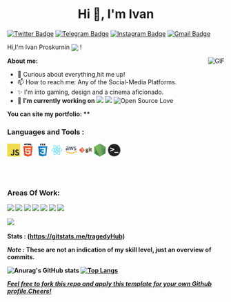 <h1 align="center" style="margin-bottom: 20px">Hi 👋, I'm Ivan</h1>

<!-- [![Website Badge](https://img.shields.io/badge/-godslayer201.github.io-47CCCC?style=flat&logo=Google-Chrome&logoColor=white&link=https:https://godslayer201.github.io/)](https://godslayer201.github.io/) -->

[![Twitter Badge](https://img.shields.io/badge/-@ivanproskurnin-1ca0f1?style=flat&labelColor=1ca0f1&logo=twitter&logoColor=white&link=https://mobile.twitter.com/i_proskurnin_inst)](https://mobile.twitter.com/ivanproskurnin)
[![Telegram Badge](https://img.shields.io/badge/-world.tragedy-important?style=flat&logo=telegram&logoColor=white&link=https://t.me/world_tragedy)](https://t.me/world_tragedy)
[![Instagram Badge](https://img.shields.io/badge/-i.proskurnin.inst-purple?style=flat&logo=instagram&logoColor=white&link=https:https://www.instagram.com/i_proskurnin_inst/)](https://www.instagram.com/i_proskurnin_inst/)
[![Gmail Badge](https://img.shields.io/badge/-i.business-c14438?style=flat&logo=Gmail&logoColor=white&link=mailto:rachitt01@gmail.com)](mailto:ivanproskurnin.business@gmail.com)
<br>

Hi,I'm Ivan Proskurnin <img align="center" src="https://media.giphy.com/media/1fhj2FW0661V3Nb2Me/giphy.gif" width="50"> !

<img align="right" alt="GIF" src="https://media.giphy.com/media/USV0ym3bVWQJJmNu3N/giphy.gif" />

**About me:**

- 👯 Curious about everything,hit me up!
- 📫 How to reach me: Any of the Social-Media Platforms.
- ✨ I'm into gaming, design and a cinema aficionado.
- 🔭 **I’m currently working on**
   ![](https://img.shields.io/badge/Web%20Development-%7C-red) ![](https://img.shields.io/badge/Javascirpt-%7C-yellowgreen) ![Open Source Love](https://badges.frapsoft.com/os/v1/open-source.svg?v=103)

<b>You can site my portfolio:<b> **

### Languages and Tools :


<code><img height="30" src="https://raw.githubusercontent.com/github/explore/80688e429a7d4ef2fca1e82350fe8e3517d3494d/topics/javascript/javascript.png"></code>
<code><img height="30" src="https://raw.githubusercontent.com/github/explore/80688e429a7d4ef2fca1e82350fe8e3517d3494d/topics/html/html.png"></code>
<code><img height="30" src="https://raw.githubusercontent.com/github/explore/80688e429a7d4ef2fca1e82350fe8e3517d3494d/topics/css/css.png"></code>
<code><img height="30" src="https://raw.githubusercontent.com/github/explore/80688e429a7d4ef2fca1e82350fe8e3517d3494d/topics/react/react.png"></code>
<code><img height="30" src="https://raw.githubusercontent.com/github/explore/80688e429a7d4ef2fca1e82350fe8e3517d3494d/topics/aws/aws.png"></code>
<code><img height="30" src="https://raw.githubusercontent.com/github/explore/80688e429a7d4ef2fca1e82350fe8e3517d3494d/topics/git/git.png"></code>
<code><img height="30" src="https://raw.githubusercontent.com/github/explore/80688e429a7d4ef2fca1e82350fe8e3517d3494d/topics/nodejs/nodejs.png"></code>
<code><img height="30" src="https://raw.githubusercontent.com/github/explore/80688e429a7d4ef2fca1e82350fe8e3517d3494d/topics/terminal/terminal.png"></code>

<br>
<br>

### Areas Of Work:
<code><img height="50" src="https://image.flaticon.com/icons/svg/1596/1596639.svg"></code>
<code><img height="50" src="https://image.flaticon.com/icons/svg/944/944179.svg"></code>
<code><img height="50" src="https://image.flaticon.com/icons/svg/2942/2942156.svg"></code>
<code><img height="50" src="https://image.flaticon.com/icons/svg/2235/2235061.svg"></code>
<code><img height="50" src="https://image.flaticon.com/icons/svg/2885/2885535.svg"></code>
<code><img height="50" src="https://image.flaticon.com/icons/svg/3056/3056301.svg"></code>
<code><img height="50" src="https://image.flaticon.com/icons/svg/1680/1680899.svg"></code>

<code><img height="50" src="https://cdn.icon-icons.com/icons2/1508/PNG/512/matlab_104289.png"></code>

**Stats :** (https://gitstats.me/tragedyHub)
<br>

<i> Note :</i> These are not an indication of my skill level, just an overview of commits.

![Anurag's GitHub stats](https://github-readme-stats.vercel.app/api?username=tragedyHub&show_icons=true&theme=dracula)
[![Top Langs](https://github-readme-stats.vercel.app/api/top-langs/?username=tragedyHub&layout=compact)](https://github.com/anuraghazra/github-readme-stats)

<u><i><b> Feel free to fork this repo and apply this template for your own Github profile.Cheers!</i></b></u>
